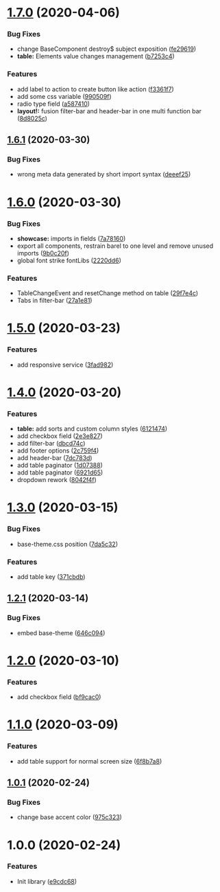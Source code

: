 # [1.7.0](https://github.com/YzYpYzY/yzy-ng/compare/v1.6.1...v1.7.0) (2020-04-06)


### Bug Fixes

* change BaseComponent destroy$ subject exposition ([fe29619](https://github.com/YzYpYzY/yzy-ng/commit/fe29619851426dcf73b7402c4d4da926bea48e3e))
* **table:** Elements value changes management ([b7253c4](https://github.com/YzYpYzY/yzy-ng/commit/b7253c424c19d216facbabe4353d58321bc1e22e))


### Features

* add label to action to create button like action ([f3361f7](https://github.com/YzYpYzY/yzy-ng/commit/f3361f771e2d975d73072a8c49e86315c246cb6d))
* add some css variable ([990509f](https://github.com/YzYpYzY/yzy-ng/commit/990509f01528a08728b469277b0c2aedae878cca))
* radio type field ([a587410](https://github.com/YzYpYzY/yzy-ng/commit/a587410fa3c9de996407c797adfad766e09b93b8))
* **layout!:** fusion filter-bar and header-bar in one multi function bar ([8d8025c](https://github.com/YzYpYzY/yzy-ng/commit/8d8025c90b651753370ce672ef2c8665f7505272))

## [1.6.1](https://github.com/YzYpYzY/yzy-ng/compare/v1.6.0...v1.6.1) (2020-03-30)


### Bug Fixes

* wrong meta data generated by short import syntax ([deeef25](https://github.com/YzYpYzY/yzy-ng/commit/deeef259d5a7e1b978fd81a5adf80b547dfdfa41))

# [1.6.0](https://github.com/YzYpYzY/yzy-ng/compare/v1.5.0...v1.6.0) (2020-03-30)


### Bug Fixes

* **showcase:** imports in fields ([7a78160](https://github.com/YzYpYzY/yzy-ng/commit/7a78160a626e3d2e574a9861ac8b206972dec61d))
* export all components, restrain barel to one level and remove unused imports ([9b0c20f](https://github.com/YzYpYzY/yzy-ng/commit/9b0c20f9e3f8f38abd08bdf49aa8f62bf90b1af8))
* global font strike fontLibs ([2220dd6](https://github.com/YzYpYzY/yzy-ng/commit/2220dd6566ab45f845d33d8c011d9c2d7cc493b1))


### Features

* TableChangeEvent and resetChange method on table ([29f7e4c](https://github.com/YzYpYzY/yzy-ng/commit/29f7e4c6619dbbf179dc78d150a40bcb12c20b45))
* Tabs in filter-bar ([27a1e81](https://github.com/YzYpYzY/yzy-ng/commit/27a1e81bc7a47186d875201d3c505895844f5b4a))

# [1.5.0](https://github.com/YzYpYzY/yzy-ng/compare/v1.4.0...v1.5.0) (2020-03-23)


### Features

* add responsive service ([3fad982](https://github.com/YzYpYzY/yzy-ng/commit/3fad9828bb13aa650ab50f57e228dc386285ca4c))

# [1.4.0](https://github.com/YzYpYzY/yzy-ng/compare/v1.3.0...v1.4.0) (2020-03-20)


### Features

* **table:** add sorts and custom column styles ([6121474](https://github.com/YzYpYzY/yzy-ng/commit/61214743ef16da6e28587adb72123035094a2cb0))
* add checkbox field ([2e3e827](https://github.com/YzYpYzY/yzy-ng/commit/2e3e827a1a3a0bd8bfbef61593e068b1db9d627c))
* add filter-bar ([dbcd74c](https://github.com/YzYpYzY/yzy-ng/commit/dbcd74cdec31cadf3787234c38ab32b095998313))
* add footer options ([2c759f4](https://github.com/YzYpYzY/yzy-ng/commit/2c759f40306ed05d59fe719e541271feb6677120))
* add header-bar ([7dc783d](https://github.com/YzYpYzY/yzy-ng/commit/7dc783d7ff8a824788f4295ecb183cadde9e3fc1))
* add table paginator ([1d07388](https://github.com/YzYpYzY/yzy-ng/commit/1d073882e7438f503f56060f5819a0ce18e0d608))
* add table paginator ([6921d65](https://github.com/YzYpYzY/yzy-ng/commit/6921d65afc045d7a89d3e6787184887dd759a62f))
* dropdown rework ([8042f4f](https://github.com/YzYpYzY/yzy-ng/commit/8042f4f8982590a97ffc2a6d0ba479a32ba21e70))

# [1.3.0](https://github.com/YzYpYzY/yzy-ng/compare/v1.2.1...v1.3.0) (2020-03-15)


### Bug Fixes

* base-theme.css position ([7da5c32](https://github.com/YzYpYzY/yzy-ng/commit/7da5c3207b3854ad07427d10daef18d0e2107508))


### Features

* add table key ([371cbdb](https://github.com/YzYpYzY/yzy-ng/commit/371cbdb3388d59634b8d51afaf456c798770f1f2))

## [1.2.1](https://github.com/YzYpYzY/yzy-ng/compare/v1.2.0...v1.2.1) (2020-03-14)


### Bug Fixes

* embed base-theme ([646c094](https://github.com/YzYpYzY/yzy-ng/commit/646c0948e8f47a1145acd83ca24d568b1969584e))

# [1.2.0](https://github.com/YzYpYzY/yzy-ng/compare/v1.1.0...v1.2.0) (2020-03-10)


### Features

* add checkbox field ([bf9cac0](https://github.com/YzYpYzY/yzy-ng/commit/bf9cac04547e9d5ebe2dc142acb2b2684840e8ba))

# [1.1.0](https://github.com/YzYpYzY/yzy-ng/compare/v1.0.1...v1.1.0) (2020-03-09)


### Features

* add table support for normal screen size ([6f8b7a8](https://github.com/YzYpYzY/yzy-ng/commit/6f8b7a882ad157634d7814000ed0a7d1c3d662b2))

## [1.0.1](https://github.com/YzYpYzY/yzy-ng/compare/v1.0.0...v1.0.1) (2020-02-24)


### Bug Fixes

* change base accent color ([975c323](https://github.com/YzYpYzY/yzy-ng/commit/975c3231cf9a927c8dccdf201849a0a151bac48f))

# 1.0.0 (2020-02-24)


### Features

* Init library ([e9cdc68](https://github.com/YzYpYzY/yzy-ng/commit/e9cdc68149a243bed74b368b32161d7cc394a833))
